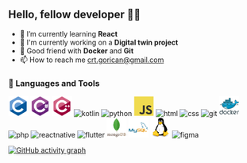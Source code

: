 ## Hello, fellow developer 👋🏼

- 🌱 I’m currently learning <b>React</b>
- 🔭 I'm currently working on a <b>Digital twin project</b>
- 🐳 Good friend with <b>Docker</b> and <b>Git</b>
- 📫 How to reach me <a href="mailto:crt.gorican@gmail.com">crt.gorican@gmail.com</a>

### 🚀 Languages and Tools

<p>
  <!-- C -->
  <img src="https://raw.githubusercontent.com/devicons/devicon/master/icons/c/c-original.svg" alt="c" height="40"/>
  <!-- C# -->
  <img src="https://raw.githubusercontent.com/devicons/devicon/master/icons/csharp/csharp-original.svg" alt="csharp" height="40"/>
  <!-- C++ -->
  <img src="https://raw.githubusercontent.com/devicons/devicon/master/icons/cplusplus/cplusplus-original.svg" alt="cplusplus" height="40"/>
  <!-- KOTLIN -->
  <img src="https://www.vectorlogo.zone/logos/kotlinlang/kotlinlang-icon.svg" alt="kotlin" height="40"/>
  <!-- PYTHON -->
  <img src="https://img.icons8.com/color/48/000000/python.png" alt="python" height="40"/>
  <!-- JS -->
  <img src="https://raw.githubusercontent.com/devicons/devicon/master/icons/javascript/javascript-original.svg" alt="javascript" height="40"/>
  
  <!-- HTML & CSS -->
  <img src="https://img.icons8.com/color/48/000000/html-5.png" alt="html" height="40"/>
  <img src="https://img.icons8.com/color/48/000000/css3.png" alt="css" height="40"/>
  
  <!-- GIT -->
  <img src="https://www.vectorlogo.zone/logos/git-scm/git-scm-icon.svg" alt="git" height="40"/>
  <!-- DOCKER -->
  <img src="https://raw.githubusercontent.com/devicons/devicon/master/icons/docker/docker-original-wordmark.svg" alt="docker" height="40"/>
  
  <!-- PHP -->
  <img src="https://www.vectorlogo.zone/logos/php/php-ar21.svg" alt="php" height="40"/>
  <!-- REACT -->
  <img src="https://reactnative.dev/img/header_logo.svg" alt="reactnative" height="40"/>
  <!-- FLUTTER -->
  <img src="https://www.vectorlogo.zone/logos/flutterio/flutterio-icon.svg" alt="flutter" height="40"/>
  
  <!-- MONGODB -->
  <img src="https://raw.githubusercontent.com/devicons/devicon/master/icons/mongodb/mongodb-original-wordmark.svg" alt="mongodb" height="40"/>
  <!-- MYSQL -->
  <img src="https://raw.githubusercontent.com/devicons/devicon/master/icons/mysql/mysql-original-wordmark.svg" alt="mysql" height="40"/>
  
  <!-- LINUX -->
  <img src="https://raw.githubusercontent.com/devicons/devicon/master/icons/linux/linux-original.svg" alt="linux" height="40"/>
  <!-- FIGMA -->
  <img src="https://www.vectorlogo.zone/logos/figma/figma-icon.svg" alt="figma" height="40"/>
</p>

<!--
<img src="https://github-readme-streak-stats.herokuapp.com/?user=cgorican&&theme=tokyonight" alt="cgorican" />
<img src="https://github-readme-stats.vercel.app/api?username=cgorican&show_icons=true&locale=en&theme=tokyonight" alt="cgorican" />
-->

<!--Sarthak's GitHub activity graph-->
[![GitHub activity graph](https://activity-graph.herokuapp.com/graph?username=cgorican&&theme=xcode)](https://github.com/cgorican)

<!--
**cgorican/cgorican** is a ✨ _special_ ✨ repository because its `README.md` (this file) appears on your GitHub profile.

Here are some ideas to get you started:
- 👯 I’m looking to collaborate on ...
- 🤔 I’m looking for help with ...
- 💬 Ask me about ...
- ⚡ Fun fact: ...
-->
